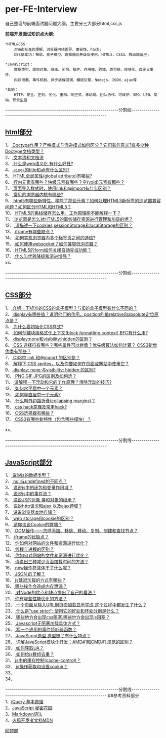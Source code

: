 <a name='回顶部'></a>  
# per-FE-Interview
自己整理的前端面试题问题大纲，主要分三大部分html,css,js  

**前端开发面试知识点大纲:**
	
	*HTML&CSS：
		对Web标准的理解、浏览器内核差异、兼容性、hack;
		CSS基本功：布局、盒子模型、选择器优先级及使用、HTML5、CSS3、移动端适应;

	*JavaScript：
		数据类型、面向对象、继承、闭包、插件、作用域、跨域、原型链、模块化、自定义事件、
		内存泄漏、事件机制、异步装载回调、模板引擎、Nodejs、JSON、ajax等

	*其他：
		HTTP、安全、正则、优化、重构、响应式、移动端、团队协作、可维护、SEO、UED、架构、职业生涯 
---------------------------------------------------------分割线-----------------------------------------------------------------

## <a href="https://github.com/Docyue/per-FE-Interview/blob/master/html部分的问题及答案.md" target='_blank'>html部分</a> 
1、<a href="https://github.com/Docyue/per-FE-Interview/blob/master/html部分的问题及答案.md#1"  target='_blank'>
Doctype作用？严格模式与混杂模式如何区分？它们有何意义?有多少种Doctype文档类型？</a>  
2、<a href="https://github.com/Docyue/per-FE-Interview/blob/master/html部分的问题及答案.md#2"  target='_blank'>
文本流和文档流</a>     
3、<a href="https://github.com/Docyue/per-FE-Interview/blob/master/html部分的问题及答案.md#3"  target='_blank'>
什么是web语义化,有什么好处?</a>    
4、<a href="https://github.com/Docyue/per-FE-Interview/blob/master/html部分的问题及答案.md#4"  target='_blank'>
`<img>`的title和alt有什么区别?</a>   
5、<a href="https://github.com/Docyue/per-FE-Interview/blob/master/html部分的问题及答案.md#5"  target='_blank'>
HTML全局属性(global attribute)有哪些?</a>  
6、<a href="https://github.com/Docyue/per-FE-Interview/blob/master/html部分的问题及答案.md#6"  target='_blank'>
行内元素有哪些？块级元素有哪些？空(void)元素有那些？</a>  
7、<a href="https://github.com/Docyue/per-FE-Interview/blob/master/html部分的问题及答案.md#7"  target='_blank'>
页面导入样式时，使用link和@import有什么区别？</a>  
8、<a href="https://github.com/Docyue/per-FE-Interview/blob/master/html部分的问题及答案.md#8"  target='_blank'>
常见的浏览器内核有哪些?</a>   
9、<a href="https://github.com/Docyue/per-FE-Interview/blob/master/html部分的问题及答案.md#9"  target='_blank'>
html5有哪些新特性、移除了那些元素？如何处理HTML5新标签的浏览器兼容问题？如何区分HTML和HTML5？</a>  
10、<a href="https://github.com/Docyue/per-FE-Interview/blob/master/html部分的问题及答案.md#10"  target='_blank'>
HTML5的离线储存怎么用，工作原理能不能解释一下？</a>  
11、<a href="https://github.com/Docyue/per-FE-Interview/blob/master/html部分的问题及答案.md#11"  target='_blank'>
浏览器是怎么对HTML5的离线储存资源进行管理和加载的呢？</a>  
12、<a href="https://github.com/Docyue/per-FE-Interview/blob/master/html部分的问题及答案.md#12"  target='_blank'>
请描述一下cookies,sessionStorage和localStorage的区别？</a>  
13、<a href="https://github.com/Docyue/per-FE-Interview/blob/master/html部分的问题及答案.md#13"  target='_blank'>
iframe有哪些缺点？</a>  
14、<a href="https://github.com/Docyue/per-FE-Interview/blob/master/html部分的问题及答案.md#14"  target='_blank'>
如何实现浏览器内多个标签页之间的通信? </a>   
15、<a href="https://github.com/Docyue/per-FE-Interview/blob/master/html部分的问题及答案.md#15"  target='_blank'>
如何使用websocket？如何兼容低浏览器？</a>   
16、<a href="https://github.com/Docyue/per-FE-Interview/blob/master/html部分的问题及答案.md#16"  target='_blank'>
HTML5的form如何关闭自动完成功能？</a>   
17、<a href="https://github.com/Docyue/per-FE-Interview/blob/master/html部分的问题及答案.md#17"  target='_blank'>
什么叫优雅降级和渐进增强？</a>    
xx、[](#) 

  
---------------------------------------------------------分割线-----------------------------------------------------------------

## <a href="https://github.com/Docyue/per-FE-Interview/blob/master/css部分的问题及答案.md"  target='_blank'>CSS部分</a>    
1、<a href="https://github.com/Docyue/per-FE-Interview/blob/master/css部分的问题及答案.md#1"  target='_blank'>
介绍一下标准的CSS的盒子模型？与IE的盒子模型有什么不同的？</a>  
2、<a href="https://github.com/Docyue/per-FE-Interview/blob/master/css部分的问题及答案.md#2"  target='_blank'>
display有哪些值？说明他们的作用。position的值relative和absolute定位原点是？</a>  
3、<a href="https://github.com/Docyue/per-FE-Interview/blob/master/css部分的问题及答案.md#3"  target='_blank'>
为什么要初始化CSS样式?</a>  
4、<a href="https://github.com/Docyue/per-FE-Interview/blob/master/css部分的问题及答案.md#4"  target='_blank'>
如何创建块级格式化上下文(block formatting context),BFC有什么用?</a>  
5、<a href="https://github.com/Docyue/per-FE-Interview/blob/master/css部分的问题及答案.md#5"  target='_blank'>
display:none和visibility:hidden的区别？</a>  
6、<a href="https://github.com/Docyue/per-FE-Interview/blob/master/css部分的问题及答案.md#6"  target='_blank'>
CSS 选择符有哪些？哪些属性可以继承？优先级算法如何计算？ CSS3新增伪类有那些？ </a>  
7、<a href="https://github.com/Docyue/per-FE-Interview/blob/master/css部分的问题及答案.md#7"  target='_blank'>
CSS中 link 和@import 的区别是？</a>  
8、<a href="https://github.com/Docyue/per-FE-Interview/blob/master/css部分的问题及答案.md#8"  target='_blank'>
解释下 CSS sprites，以及你要如何在页面或网站中使用它？</a>  
9、<a href="https://github.com/Docyue/per-FE-Interview/blob/master/css部分的问题及答案.md#9"  target='_blank'>
display: none;与visibility: hidden;的区别?</a>  
10、<a href="https://github.com/Docyue/per-FE-Interview/blob/master/css部分的问题及答案.md#10"  target='_blank'>
PNG,GIF,JPG的区别及如何选？</a>  
11、<a href="https://github.com/Docyue/per-FE-Interview/blob/master/css部分的问题及答案.md#11"  target='_blank'>
请解释一下浮动和它的工作原理？清除浮动的技巧?</a>  
12、<a href="https://github.com/Docyue/per-FE-Interview/blob/master/css部分的问题及答案.md#12"  target='_blank'>
如何水平居中一个元素？</a>  
13、<a href="https://github.com/Docyue/per-FE-Interview/blob/master/css部分的问题及答案.md#13"  target='_blank'>
如何竖直居中一个元素?</a>  
14、<a href="https://github.com/Docyue/per-FE-Interview/blob/master/css部分的问题及答案.md#14"  target='_blank'>
什么叫外边距折叠(collapsing margins)？</a>  
15、<a href="https://github.com/Docyue/per-FE-Interview/blob/master/css部分的问题及答案.md#15"  target='_blank'>
css hack原理及常用hack?</a>  
16、<a href="https://github.com/Docyue/per-FE-Interview/blob/master/css部分的问题及答案.md#16"  target='_blank'>
CSS选择器有哪些？</a>  
17、<a href="https://github.com/Docyue/per-FE-Interview/blob/master/css部分的问题及答案.md#17"  target='_blank'>
CSS3有哪些新特性（包含哪些模块）？</a>  

xx、[](#)  

---------------------------------------------------------分割线-----------------------------------------------------------------
## <a href="https://github.com/Docyue/per-FE-Interview/blob/master/javascript部分的问题及答案.md"  target='_blank'>JavaScript部分</a>
1、<a href="https://github.com/Docyue/per-FE-Interview/blob/master/javascript部分的问题及答案.md#1"  target='_blank'>
说说js的数据类型？</a>  
2、<a href="https://github.com/Docyue/per-FE-Interview/blob/master/javascript部分的问题及答案.md#2"  target='_blank'>
null与undefined的不同点？</a>  
3、<a href="https://github.com/Docyue/per-FE-Interview/blob/master/javascript部分的问题及答案.md#3"  target='_blank'>
说说js中的闭包和变量作用域？</a>  
4、<a href="https://github.com/Docyue/per-FE-Interview/blob/master/javascript部分的问题及答案.md#4"  target='_blank'>
说说js中的事件流？</a>  
5、<a href="https://github.com/Docyue/per-FE-Interview/blob/master/javascript部分的问题及答案.md#5"  target='_blank'>
说说JS的对象,类和对象的继承？</a>  
6、<a href="https://github.com/Docyue/per-FE-Interview/blob/master/javascript部分的问题及答案.md#6"  target='_blank'>
说说http请求和ajax 以及ajax跨域？</a>  
7、<a href="https://github.com/Docyue/per-FE-Interview/blob/master/javascript部分的问题及答案.md#7"  target='_blank'>
说说浏览器本地存储？</a>  
8、<a href="https://github.com/Docyue/per-FE-Interview/blob/master/javascript部分的问题及答案.md#8"  target='_blank'>
web storage和cookie的区别？</a>  
9、<a href="https://github.com/Docyue/per-FE-Interview/blob/master/javascript部分的问题及答案.md#9"  target='_blank'>
请你谈谈Cookie的弊端？</a>  
10、<a href="https://github.com/Docyue/per-FE-Interview/blob/master/javascript部分的问题及答案.md#10"  target='_blank'>
DOM操作——怎样添加、移除、移动、复制、创建和查找节点？</a>  
11、<a href="https://github.com/Docyue/per-FE-Interview/blob/master/javascript部分的问题及答案.md#11"  target='_blank'>
iframe的优缺点？</a>  
12、<a href="https://github.com/Docyue/per-FE-Interview/blob/master/javascript部分的问题及答案.md#12"  target='_blank'>
你如何对网站的文件和资源进行优化？</a>  
13、<a href="https://github.com/Docyue/per-FE-Interview/blob/master/javascript部分的问题及答案.md#13"  target='_blank'>
线程与进程的区别？</a>  
14、<a href="https://github.com/Docyue/per-FE-Interview/blob/master/javascript部分的问题及答案.md#14"  target='_blank'>
你如何对网站的文件和资源进行优化？</a>  
15、<a href="https://github.com/Docyue/per-FE-Interview/blob/master/javascript部分的问题及答案.md#15"  target='_blank'>
请说出三种减少页面加载时间的方法？</a>  
16、<a href="https://github.com/Docyue/per-FE-Interview/blob/master/javascript部分的问题及答案.md#16"  target='_blank'>
new操作符具体干了什么呢？</a>  
17、<a href="https://github.com/Docyue/per-FE-Interview/blob/master/javascript部分的问题及答案.md#17"  target='_blank'>
JSON 的了解？</a>  
18、<a href="https://github.com/Docyue/per-FE-Interview/blob/master/javascript部分的问题及答案.md#18"  target='_blank'>
js延迟加载的方式有哪些？</a>  
19、<a href="https://github.com/Docyue/per-FE-Interview/blob/master/javascript部分的问题及答案.md#19"  target='_blank'>
哪些操作会造成内存泄漏？</a>  
20、<a href="https://github.com/Docyue/per-FE-Interview/blob/master/javascript部分的问题及答案.md#20"  target='_blank'>
对Node的优点和缺点提出了自己的看法？</a>  
21、<a href="https://github.com/Docyue/per-FE-Interview/blob/master/javascript部分的问题及答案.md#21"  target='_blank'>
你有哪些性能优化的方法？</a>  
22、<a href="https://github.com/Docyue/per-FE-Interview/blob/master/javascript部分的问题及答案.md#22"  target='_blank'>
一个页面从输入URL到页面加载显示完成,这个过程中都发生了什么？</a>  
23、<a href="https://github.com/Docyue/per-FE-Interview/blob/master/javascript部分的问题及答案.md#23"  target='_blank'>
什么是"use strict"; 使用它的好处和坏处分别是什么？</a>  
24、<a href="https://github.com/Docyue/per-FE-Interview/blob/master/javascript部分的问题及答案.md#24"  target='_blank'>
哪些地方会出现css阻塞,哪些地方会出现js阻塞？</a>  
25、<a href="https://github.com/Docyue/per-FE-Interview/blob/master/javascript部分的问题及答案.md#25"  target='_blank'>
Javascript无阻塞加载具体方式？</a>  
26、<a href="https://github.com/Docyue/per-FE-Interview/blob/master/javascript部分的问题及答案.md#26"  target='_blank'>
写一个通用的事件侦听器函数？</a>  
27、<a href="https://github.com/Docyue/per-FE-Interview/blob/master/javascript部分的问题及答案.md#27"  target='_blank'>
JavaScript原型,原型链？有什么特点？</a>  
28、<a href="https://github.com/Docyue/per-FE-Interview/blob/master/javascript部分的问题及答案.md#28"  target='_blank'>
详解JavaScript模块化开发：AMD#1和CMD#1 规范的区别？</a>  
29、<a href="https://github.com/Docyue/per-FE-Interview/blob/master/javascript部分的问题及答案.md#29"  target='_blank'>
如何获取UA？</a>  
30、<a href="https://github.com/Docyue/per-FE-Interview/blob/master/javascript部分的问题及答案.md#30"  target='_blank'>
如何给js数组去重？</a>  
31、<a href="https://github.com/Docyue/per-FE-Interview/blob/master/javascript部分的问题及答案.md#31"  target='_blank'>
js中的缓存控制(cache-control)？</a>  
32、<a href="https://github.com/Docyue/per-FE-Interview/blob/master/javascript部分的问题及答案.md#32"  target='_blank'>
js操作获取和设置cookie？</a>  
33、[](#33)  
34、[](#34)  

---------------------------------------------------------分割线-----------------------------------------------------------------
##参考资料部分  
1、<a href="http://docs.huihoo.com/jquery/jquery-fundamentals/zh-cn/index.html" target='_blank'>jQuery 基本原理</a>  
2、<a href="http://bonsaiden.github.io/JavaScript-Garden/zh/" target='_blank'>JavaScript 秘密花园</a>  
3、<a href="http://www.appinn.com/markdown/#philosophy" target='_blank'>Markdown语法</a>  
4、<a href="https://developer.mozilla.org/zh-CN/docs/Web/JavaScript" target='_blank'>火狐开发者文档MDN</a>  
<!-- 4、<a href=""></a>  
4、<a href=""></a>  
4、<a href=""></a>  
4、<a href=""></a>  
4、<a href=""></a>  
4、<a href=""></a>  
4、<a href=""></a>  
4、<a href=""></a>   -->





[回顶部](#回顶部)